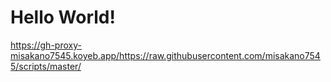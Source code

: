 # Hello World!

https://gh-proxy-misakano7545.koyeb.app/https://raw.githubusercontent.com/misakano7545/scripts/master/
